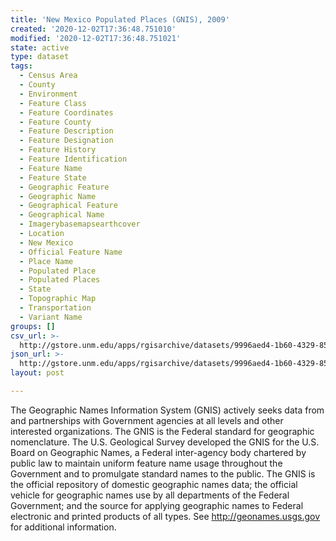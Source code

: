 ```yaml
---
title: 'New Mexico Populated Places (GNIS), 2009'
created: '2020-12-02T17:36:48.751010'
modified: '2020-12-02T17:36:48.751021'
state: active
type: dataset
tags:
  - Census Area
  - County
  - Environment
  - Feature Class
  - Feature Coordinates
  - Feature County
  - Feature Description
  - Feature Designation
  - Feature History
  - Feature Identification
  - Feature Name
  - Feature State
  - Geographic Feature
  - Geographic Name
  - Geographical Feature
  - Geographical Name
  - Imagerybasemapsearthcover
  - Location
  - New Mexico
  - Official Feature Name
  - Place Name
  - Populated Place
  - Populated Places
  - State
  - Topographic Map
  - Transportation
  - Variant Name
groups: []
csv_url: >-
  http://gstore.unm.edu/apps/rgisarchive/datasets/9996aed4-1b60-4329-85dd-66f8b16fae12/gnis_poppl_09shp.derived.csv
json_url: >-
  http://gstore.unm.edu/apps/rgisarchive/datasets/9996aed4-1b60-4329-85dd-66f8b16fae12/gnis_poppl_09shp.derived.json
layout: post

---
```

The Geographic Names Information System (GNIS) actively seeks data from and partnerships with Government agencies at all levels and other interested organizations. The GNIS is the Federal standard for geographic nomenclature. The U.S. Geological Survey developed the GNIS for the U.S. Board on Geographic Names, a Federal inter-agency body chartered by public law to maintain uniform feature name usage throughout the Government and to promulgate standard names to the public. The GNIS is the official repository of domestic geographic names data; the official vehicle for geographic names use by all departments of the Federal Government; and the source for applying geographic names to Federal electronic and printed products of all types. See http://geonames.usgs.gov for additional information.
